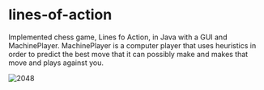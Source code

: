 # lines-of-action
Implemented chess game, Lines fo Action, in Java with a GUI and MachinePlayer. MachinePlayer is a computer player that uses heuristics in order to predict the best move that it can possibly make and makes that move and plays against you.


![2048](https://user-images.githubusercontent.com/62755670/132093219-3845c1f0-42dd-42ca-9db5-b77dfaa117a8.png)

